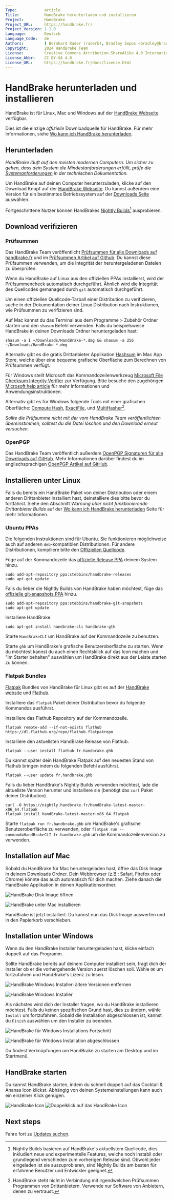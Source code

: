 ```yaml
---
Type:            article
Title:           HandBrake herunterladen und installieren
Project:         HandBrake
Project_URL:     https://handbrake.fr/
Project_Version: 1.1.0
Language:        Deutsch
Language_Code:   de
Authors:         [ Bernhard Rader (raderb), Bradley Sepos <bradley@bradleysepos.com> (BradleyS), Scott (s55) ]
Copyright:       2024 HandBrake Team
License:         Creative Commons Attribution-ShareAlike 4.0 International
License_Abbr:    CC BY-SA 4.0
License_URL:     https://handbrake.fr/docs/license.html
---
```


HandBrake herunterladen und installieren
====================================

HandBrake ist für Linux, Mac und Windows auf der [HandBrake Webseite](https://handbrake.fr/) verfügbar.

Dies ist die einzige *offizielle* Downloadquelle für HandBrake. Für mehr Informationen, siehe [Wo kann ich HandBrake herunterladen](where-to-get-handbrake.html).

## Herunterladen

*HandBrake läuft auf den meisten modernen Computern. Um sicher zu gehen, dass dein System die Mindestanforderungen erfüllt, prüfe die [Systemanforderungen](../technical/system-requirements.html) in der technischen Dokumentation.*

Um HandBrake auf deinen Computer herunterzuladen, klicke auf den Download Knopf auf der [HandBrake Webseite](https://handbrake.fr/). Du kannst außerdem eine Version für ein bestimmtes Betriebssystem auf der [Downloads Seite](https://handbrake.fr/downloads.php) auswählen.

Fortgeschrittene Nutzer können HandBrakes [Nightly Builds](https://handbrake.fr/nightly.php)[^nightly-builds] ausprobieren.

## Download verifizieren

### Prüfsummen

Das HandBrake Team veröffentlicht [Prüfsummen für alle Downloads auf handbrake.fr](https://handbrake.fr/checksums.php) und im [Prüfsummen Artikel auf Github](https://github.com/HandBrake/HandBrake/wiki/Checksums). Du kannst diese Prüfsummen verwenden, um die Integrität der heruntergeladenen Dateien zu überprüfen.

<!-- .system-linux -->

Wenn du HandBrake auf Linux aus den offiziellen PPAs installierst, wird der Prüfsummencheck automatisch durchgeführt. Ähnlich wird die Integrität des Quellcodes gemanaged durch `git` automatisch durchgeführt.

Um einen offiziellen Quellcode-Tarball einer Distribution zu verifizieren, suche in der Dokumentation deiner Linux Distribution nach Instruktionen, wie Prüfsummen zu verifizieren sind.

<!-- /.system-linux -->

<!-- .system-macos -->

Auf Mac kannst du das Terminal aus dem Programme > Zubehör Ordner starten und den `shasum` Befehl verwenden. Falls du beispielsweise HandBrake in deinen Downloads Ordner heruntergeladen hast:

    shasum -a 1 ~/Downloads/HandBrake-*.dmg && shasum -a 256 ~/Downloads/HandBrake-*.dmg

Alternativ gibt es die gratis Drittanbieter Applikation [Hashsum](https://itunes.apple.com/us/app/hashsum/id1079442694?mt=12) im Mac App Store, welche über eine bequeme grafische Oberfläche zum Berechnen von Prüfsummen verfügt.

<!-- /.system-macos -->

<!-- .system-windows -->

Für Windows stellt Microsoft das Kommandozeilenwerkzeug [Microsoft File Checksum Integrity Verifier](https://www.microsoft.com/en-us/download/details.aspx?id=11533) zur Verfügung. Bitte besuche den zugehörigen [Microsoft help article](https://support.microsoft.com/en-us/help/841290/availability-and-description-of-the-file-checksum-integrity-verifier-utility) für mehr Informationen und Anwendungsinstruktionen.

Alternativ gibt es für Windows folgende Tools mit einer grafischen Oberfläche: [Compute Hash](http://www.subisoft.net/ComputeHash.aspx), [ExactFile](http://www.exactfile.com), und [MultiHasher](http://www.abelhadigital.com/multihasher)[^third-party-utilities-1].

<!-- /.system-windows -->

*Sollte die Prüfsumme nicht mit der vom HandBrake Team veröffentlichten übereinstimmen, solltest du die Datei löschen und den Download erneut versuchen.*

### OpenPGP

Das HandBrake Team veröffentlich außerdem [OpenPGP Signaturen für alle Downloads auf GitHub](https://github.com/HandBrake/HandBrake/releases). Mehr Informationen darüber findest du im englischsprachigen [OpenPGP Artikel auf GitHub](https://github.com/HandBrake/HandBrake/wiki/OpenPGP).

<!-- .system-linux -->

## Installieren unter Linux

Falls du bereits ein HandBrake Paket von deiner Distribution oder einem anderen Drittanbieter installiert hast, deinstalliere dies bitte bevor du fortfährst. Siehe den Abschnitt *Warnung über nicht funktionierende Drittanbieter Builds* auf der [Wo kann ich HandBrake herunterladen](where-to-get-handbrake.html) Seite für mehr Informationen.

### Ubuntu PPAs

Die folgenden Instruktionen sind für Ubuntu. Sie funktionieren möglichweise auch auf anderen `deb`-kompatiblen Distributionen. Für andere Distributionen, kompiliere bitte den [Offiziellen Quellcode](https://github.com/HandBrake/HandBrake).

Füge auf der Kommandozeile das [offizielle Release PPA](https://launchpad.net/~stebbins/+archive/ubuntu/handbrake-releases) deinem System hinzu.

    sudo add-apt-repository ppa:stebbins/handbrake-releases
    sudo apt-get update

Falls du lieber die Nightly Builds von HandBrake haben möchtest, füge das [offizielle git-snapshots PPA](https://launchpad.net/~stebbins/+archive/ubuntu/handbrake-git-snapshots) hinzu.

    sudo add-apt-repository ppa:stebbins/handbrake-git-snapshots
    sudo apt-get update

Installiere HandBrake.

    sudo apt-get install handbrake-cli handbrake-gtk

Starte `HandBrakeCLI` um HandBrake auf der Kommandozeile zu benutzen.

Starte `ghb` um HandBrake's grafische Benutzeroberfläche zu starten. Wenn du möchtest kannst du auch einen Rechtsklick auf das Icon machen und "Im Starter behalten" auswählen um HandBrake direkt aus der Leiste starten zu können.

### Flatpak Bundles

[Flatpak](https://flatpak.org/) Bundles von HandBrake für Linux gibt es auf der [HandBrake website](https://handbrake.fr/) und [Flathub](https://flathub.org/).

Installiere das `flatpak` Paket deiner Distribution bevor du folgende Kommandos ausführst.

Installiere das Flathub Repository auf der Kommandozeile.

    flatpak remote-add --if-not-exists flathub https://dl.flathub.org/repo/flathub.flatpakrepo

Installiere den aktuellsten HandBrake Release von Flathub.

    flatpak --user install flathub fr.handbrake.ghb

Du kannst später dein HandBrake Flatpak auf den neuesten Stand von Flathub bringen indem du folgenden Befehl ausführst.

    flatpak --user update fr.handbrake.ghb

Falls du lieber HandBrake's Nightly Builds verwenden möchtest, lade die aktuellste Version herunter und installiere sie (benötigt das `curl` Paket deiner Distribution).

    curl -O https://nightly.handbrake.fr/HandBrake-latest-master-x86_64.flatpak
    flatpak install HandBrake-latest-master-x86_64.flatpak

Starte `flatpak run fr.handbrake.ghb` um HandBrake's grafische Benutzeroberfläche zu verwenden, oder `flatpak run --command=HandBrakeCLI fr.handbrake.ghb` um die Kommandozeilenversion zu verwenden.

<!-- /.system-linux -->
<!-- .system-macos -->

## Installation auf Mac

Sobald du HandBrake für Mac heruntergeladen hast, öffne das Disk Image in deinem Downloads Ordner. Dein Webbrowser (z.B.: Safari, Firefox oder Chrome) könnte das auch automatisch für dich machen. Ziehe danach die HandBrake Applikation in deinen Applikationsordner.

![HandBrake Disk Image öffnen](../../../en/images/mac/download-file-1.1.0.png "Öffne das heruntergeladene Disk Image. Dein Webbrowser macht dies eventuell automatisch.")

![HandBrake unter Mac installieren](../../../en/images/mac/install-1.1.0.png "Ziehe HandBrake auf deinen Applikationsordner um es auf deinen Mac zu installieren.")

HandBrake ist jetzt installiert. Du kannst nun das Disk Image auswerfen und in den Papierkorb verschieben.

<!-- /.system-macos -->
<!-- .system-windows -->

## Installation unter Windows

Wenn du den HandBrake Installer heruntergeladen hast, klicke einfach doppelt auf das Programm.

Sollte HandBrake bereits auf deinem Computer installiert sein, fragt dich der Installer ob er die vorhergehende Version zuerst löschen soll. Wähle `OK` um fortzufahren und HandBrake's Lizenz zu lesen.

![HandBrake Windows Installer: ältere Versionen entfernen](../../../en/images/windows/uninstall-1.0.0.png "Der HandBrake Installer wird dich fragen ob er die alte Version von HandBrake entfernen soll bevor er mit der Installation der aktuellen Version fortfährt.")

![HandBrake Windows Installer](../../../en/images/windows/install-1-1.0.0.png "HandBrake's Windows Installer.")

Als nächstes wird dich der Installer fragen, wo du HandBrake installieren möchtest. Falls du keinen spezifischen Grund hast, dies zu ändern, wähle `Install` um fortzufahren. Sobald die Installation abgeschlossen ist, kannst du `Finish` auswählen um den Installer zu beenden.

![HandBrake für Windows Installations Fortschritt](../../../en/images/windows/install-2-1.0.0.png "Der Installer wird den Fortschritt anzeigen")

![HandBrake für Windows Installation abgeschlossen](../../../en/images/windows/install-finish-1.0.0.png "HandBrake ist nun installiert.")

Du findest Verknüpfungen um HandBrake zu starten am Desktop und im Startmenü.

<!-- /.system-windows -->

## HandBrake starten

Du kannst HandBrake starten, indem du schnell doppelt auf das Cocktail & Ananas Icon klickst. Abhängig von deinen Systemeinstellungen kann auch ein einzelner Klick genügen.

![HandBrake Icon](../../../en/images/icon-1.1.0.png)
![Doppelklick auf das HandBrake Icon](../../../en/images/icon-click-1.1.0.gif)

<!-- .continue -->

## Next steps

<!-- .success -->

Fahre fort zu [Updates suchen](check-for-updates.html).

<!-- /.success -->

<!-- /.continue -->

[^nightly-builds]: Nightly Builds basieren auf HandBrake's aktuellstem Quellcode, dies inkludiert neue und experimentelle Features, welche noch instabil oder grundlegend verschieden zum vorherigen Release sind. Obwohl jeder eingeladen ist sie auszuprobieren, sind Nightly Builds am besten für erfahrene Benutzer und Entwickler geeignet.

[^third-party-utilities-1]: HandBrake steht nicht in Verbindung mit irgendwelchen Prüfsummen Programmen von Drittanbietern. Verwende nur Software von Anbietern, denen zu vertraust.
